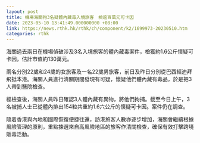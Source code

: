 ```yaml
---
layout: post
title: 機場海關拘3名疑體內藏毒入境旅客　檢逾百萬元可卡因
date: 2023-05-10 13:41:49.000000000 +08:00
link: https://news.rthk.hk/rthk/ch/component/k2/1699973-20230510.htm
categories: rthk
---
```


海關過去兩日在機場偵破涉及3名入境旅客的體內藏毒案件，檢獲約1.6公斤懷疑可卡因，估計市值約130萬元。

兩名分別22歲和24歲的女旅客及一名22歲男旅客，前日及昨日分別從巴西經迪拜飛抵本港。海關人員進行清關期間發現有可疑，懷疑他們體內藏有毒品，於是把3人帶到醫院檢查。

經檢查後，海關人員昨日確認3人體內藏有異物，將他們拘捕。截至今日上午，3名被捕人士已從體內排出154粒共重約1.6六公斤的懷疑可卡因。案件仍在調查。

隨着香港與內地和國際恢復便捷往還，訪港旅客人數亦逐步增加，海關會繼續根據風險管理的原則，重點揀選來自高風險地區的旅客作清關檢查，確保有效打擊跨境販毒活動。
